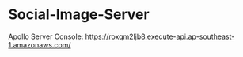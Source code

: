 # Social-Image-Server


Apollo Server Console: https://roxqm2ljb8.execute-api.ap-southeast-1.amazonaws.com/

